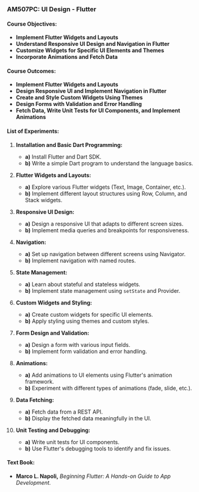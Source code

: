 ### AM507PC: UI Design - Flutter

#### Course Objectives:
- **Implement Flutter Widgets and Layouts**
- **Understand Responsive UI Design and Navigation in Flutter**
- **Customize Widgets for Specific UI Elements and Themes**
- **Incorporate Animations and Fetch Data**

#### Course Outcomes:
- **Implement Flutter Widgets and Layouts**
- **Design Responsive UI and Implement Navigation in Flutter**
- **Create and Style Custom Widgets Using Themes**
- **Design Forms with Validation and Error Handling**
- **Fetch Data, Write Unit Tests for UI Components, and Implement Animations**

#### List of Experiments:

1. **Installation and Basic Dart Programming:**
   - **a)** Install Flutter and Dart SDK.
   - **b)** Write a simple Dart program to understand the language basics.

2. **Flutter Widgets and Layouts:**
   - **a)** Explore various Flutter widgets (Text, Image, Container, etc.).
   - **b)** Implement different layout structures using Row, Column, and Stack widgets.

3. **Responsive UI Design:**
   - **a)** Design a responsive UI that adapts to different screen sizes.
   - **b)** Implement media queries and breakpoints for responsiveness.

4. **Navigation:**
   - **a)** Set up navigation between different screens using Navigator.
   - **b)** Implement navigation with named routes.

5. **State Management:**
   - **a)** Learn about stateful and stateless widgets.
   - **b)** Implement state management using `setState` and Provider.

6. **Custom Widgets and Styling:**
   - **a)** Create custom widgets for specific UI elements.
   - **b)** Apply styling using themes and custom styles.

7. **Form Design and Validation:**
   - **a)** Design a form with various input fields.
   - **b)** Implement form validation and error handling.

8. **Animations:**
   - **a)** Add animations to UI elements using Flutter's animation framework.
   - **b)** Experiment with different types of animations (fade, slide, etc.).

9. **Data Fetching:**
   - **a)** Fetch data from a REST API.
   - **b)** Display the fetched data meaningfully in the UI.

10. **Unit Testing and Debugging:**
    - **a)** Write unit tests for UI components.
    - **b)** Use Flutter's debugging tools to identify and fix issues.

#### Text Book:
- **Marco L. Napoli,** *Beginning Flutter: A Hands-on Guide to App Development.*